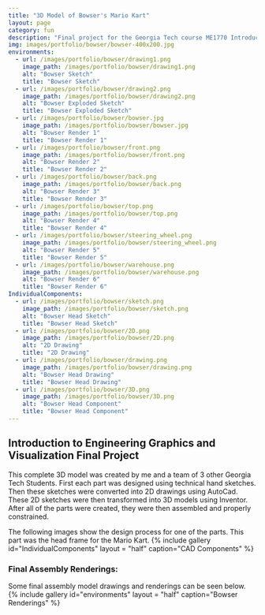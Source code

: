 ```yaml
---
title: "3D Model of Bowser's Mario Kart"
layout: page
category: fun
description: "Final project for the Georgia Tech course ME1770 Introduction to Engineering Graphics"
img: images/portfolio/bowser/bowser-400x200.jpg
environments:
  - url: /images/portfolio/bowser/drawing1.png
    image_path: /images/portfolio/bowser/drawing1.png
    alt: "Bowser Sketch"
    title: "Bowser Sketch"
  - url: /images/portfolio/bowser/drawing2.png
    image_path: /images/portfolio/bowser/drawing2.png
    alt: "Bowser Exploded Sketch"
    title: "Bowser Exploded Sketch"
  - url: /images/portfolio/bowser/bowser.jpg
    image_path: /images/portfolio/bowser/bowser.jpg
    alt: "Bowser Render 1"
    title: "Bowser Render 1"
  - url: /images/portfolio/bowser/front.png
    image_path: /images/portfolio/bowser/front.png
    alt: "Bowser Render 2"
    title: "Bowser Render 2"
  - url: /images/portfolio/bowser/back.png
    image_path: /images/portfolio/bowser/back.png
    alt: "Bowser Render 3"
    title: "Bowser Render 3"
  - url: /images/portfolio/bowser/top.png
    image_path: /images/portfolio/bowser/top.png
    alt: "Bowser Render 4"
    title: "Bowser Render 4"
  - url: /images/portfolio/bowser/steering_wheel.png
    image_path: /images/portfolio/bowser/steering_wheel.png
    alt: "Bowser Render 5"
    title: "Bowser Render 5"
  - url: /images/portfolio/bowser/warehouse.png
    image_path: /images/portfolio/bowser/warehouse.png
    alt: "Bowser Render 6"
    title: "Bowser Render 6"
IndividualComponents:
  - url: /images/portfolio/bowser/sketch.png
    image_path: /images/portfolio/bowser/sketch.png
    alt: "Bowser Head Sketch"
    title: "Bowser Head Sketch"
  - url: /images/portfolio/bowser/2D.png
    image_path: /images/portfolio/bowser/2D.png
    alt: "2D Drawing"
    title: "2D Drawing"
  - url: /images/portfolio/bowser/drawing.png
    image_path: /images/portfolio/bowser/drawing.png
    alt: "Bowser Head Drawing"
    title: "Bowser Head Drawing"
  - url: /images/portfolio/bowser/3D.png
    image_path: /images/portfolio/bowser/3D.png
    alt: "Bowser Head Component"
    title: "Bowser Head Component"
---
```


## Introduction to Engineering Graphics and Visualization Final Project

This complete 3D model was created by me and a team of 3 other Georgia Tech Students. First each part was designed using technical hand sketches. Then these sketches were converted into 2D drawings using AutoCad. These 2D sketches were then transformed into 3D models using Inventor. After all of the parts were created, they were then assembled and properly constrained. 

The following images show the design process for one of the parts. This part was the head frame for the Mario Kart.
{% include gallery id="IndividualComponents" layout = "half" caption="CAD Components" %}

### Final Assembly Renderings:
Some final assembly model drawings and renderings can be seen below.
{% include gallery id="environments" layout = "half" caption="Bowser Renderings" %}